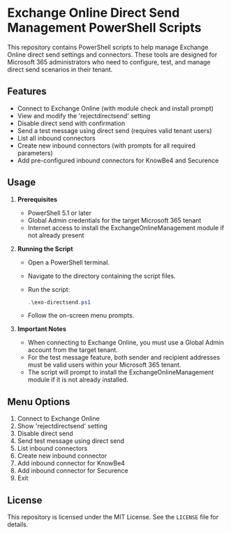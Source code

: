 # Exchange Online Direct Send Management PowerShell Scripts

This repository contains PowerShell scripts to help manage Exchange Online direct send settings and connectors. These tools are designed for Microsoft 365 administrators who need to configure, test, and manage direct send scenarios in their tenant.

## Features

- Connect to Exchange Online (with module check and install prompt)
- View and modify the 'rejectdirectsend' setting
- Disable direct send with confirmation
- Send a test message using direct send (requires valid tenant users)
- List all inbound connectors
- Create new inbound connectors (with prompts for all required parameters)
- Add pre-configured inbound connectors for KnowBe4 and Securence

## Usage

1. **Prerequisites**
   - PowerShell 5.1 or later
   - Global Admin credentials for the target Microsoft 365 tenant
   - Internet access to install the ExchangeOnlineManagement module if not already present

2. **Running the Script**
   - Open a PowerShell terminal.
   - Navigate to the directory containing the script files.
   - Run the script:

     ```powershell
     .\exo-directsend.ps1
     ```

   - Follow the on-screen menu prompts.

3. **Important Notes**
   - When connecting to Exchange Online, you must use a Global Admin account from the target tenant.
   - For the test message feature, both sender and recipient addresses must be valid users within your Microsoft 365 tenant.
   - The script will prompt to install the ExchangeOnlineManagement module if it is not already installed.

## Menu Options

1. Connect to Exchange Online
2. Show 'rejectdirectsend' setting
3. Disable direct send
4. Send test message using direct send
5. List inbound connectors
6. Create new inbound connector
7. Add inbound connector for KnowBe4
8. Add inbound connector for Securence
9. Exit

## License

This repository is licensed under the MIT License. See the `LICENSE` file for details.
